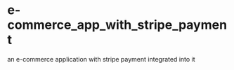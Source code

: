 # e-commerce_app_with_stripe_payment
an e-commerce application with stripe payment integrated into it
